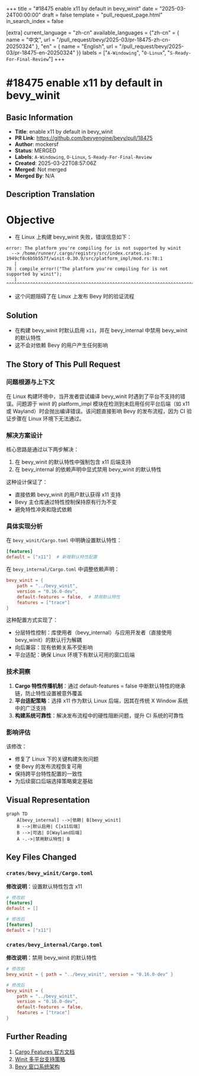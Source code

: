 +++
title = "#18475 enable x11 by default in bevy_winit"
date = "2025-03-24T00:00:00"
draft = false
template = "pull_request_page.html"
in_search_index = false

[extra]
current_language = "zh-cn"
available_languages = {"zh-cn" = { name = "中文", url = "/pull_request/bevy/2025-03/pr-18475-zh-cn-20250324" }, "en" = { name = "English", url = "/pull_request/bevy/2025-03/pr-18475-en-20250324" }}
labels = ["`A-Windowing`", "`O-Linux`", "`S-Ready-For-Final-Review`"]
+++

# #18475 enable x11 by default in bevy_winit

## Basic Information
- **Title**: enable x11 by default in bevy_winit
- **PR Link**: https://github.com/bevyengine/bevy/pull/18475
- **Author**: mockersf
- **Status**: MERGED
- **Labels**: `A-Windowing`, `O-Linux`, `S-Ready-For-Final-Review`
- **Created**: 2025-03-22T08:57:06Z
- **Merged**: Not merged
- **Merged By**: N/A

## Description Translation

# Objective

- 在 Linux 上构建 bevy_winit 失败，错误信息如下：
```
error: The platform you're compiling for is not supported by winit
  --> /home/runner/.cargo/registry/src/index.crates.io-1949cf8c6b5b557f/winit-0.30.9/src/platform_impl/mod.rs:78:1
   |
78 | compile_error!("The platform you're compiling for is not supported by winit");
   | ^^^^^^^^^^^^^^^^^^^^^^^^^^^^^^^^^^^^^^^^^^^^^^^^^^^^^^^^^^^^^^^^^^^^^^^^^^^^^
```
- 这个问题阻碍了在 Linux 上发布 Bevy 时的验证流程

## Solution

- 在构建 bevy_winit 时默认启用 `x11`，并在 bevy_internal 中禁用 bevy_winit 的默认特性
- 这不会对依赖 Bevy 的用户产生任何影响

## The Story of This Pull Request

### 问题根源与上下文
在 Linux 构建环境中，当开发者尝试编译 bevy_winit 时遇到了平台不支持的错误。问题源于 winit 的 platform_impl 模块在检测到未启用任何平台后端（如 x11 或 Wayland）时会抛出编译错误。该问题直接影响 Bevy 的发布流程，因为 CI 验证步骤在 Linux 环境下无法通过。

### 解决方案设计
核心思路是通过以下两步解决：
1. 在 bevy_winit 的默认特性中强制包含 x11 后端支持
2. 在 bevy_internal 的依赖声明中显式禁用 bevy_winit 的默认特性

这种设计保证了：
- 直接依赖 bevy_winit 的用户默认获得 x11 支持
- Bevy 主仓库通过特性控制保持原有行为不变
- 避免特性冲突和隐式依赖

### 具体实现分析
在 `bevy_winit/Cargo.toml` 中明确设置默认特性：
```toml
[features]
default = ["x11"]  # 新增默认特性配置
```

在 `bevy_internal/Cargo.toml` 中调整依赖声明：
```toml
bevy_winit = { 
    path = "../bevy_winit", 
    version = "0.16.0-dev", 
    default-features = false,  # 禁用默认特性
    features = ["trace"] 
}
```

这种配置方式实现了：
- 分层特性控制：库使用者（bevy_internal）与应用开发者（直接使用 bevy_winit）的默认行为解耦
- 向后兼容：现有依赖关系不受影响
- 平台适配：确保 Linux 环境下有默认可用的窗口后端

### 技术洞察
1. **Cargo 特性传播机制**：通过 default-features = false 中断默认特性的继承链，防止特性设置被意外覆盖
2. **平台适配策略**：选择 x11 作为默认 Linux 后端，因其在传统 X Window 系统中的广泛支持
3. **构建系统可靠性**：解决发布流程中的硬性阻断问题，提升 CI 系统的可靠性

### 影响评估
该修改：
- 修复了 Linux 下的关键构建失败问题
- 使 Bevy 的发布流程恢复可用
- 保持跨平台特性配置的一致性
- 为后续窗口后端选择策略奠定基础

## Visual Representation

```mermaid
graph TD
    A[bevy_internal] -->|依赖| B[bevy_winit]
    B -->|默认启用| C[x11后端]
    B -->|可选| D[Wayland后端]
    A -.->|禁用默认特性| B
```

## Key Files Changed

### `crates/bevy_winit/Cargo.toml`
**修改说明**：设置默认特性包含 x11
```toml
# 修改前
[features]
default = []

# 修改后 
[features]
default = ["x11"]
```

### `crates/bevy_internal/Cargo.toml`
**修改说明**：禁用 bevy_winit 的默认特性
```toml
# 修改前
bevy_winit = { path = "../bevy_winit", version = "0.16.0-dev" }

# 修改后
bevy_winit = { 
    path = "../bevy_winit", 
    version = "0.16.0-dev", 
    default-features = false,
    features = ["trace"] 
}
```

## Further Reading
1. [Cargo Features 官方文档](https://doc.rust-lang.org/cargo/reference/features.html)
2. [Winit 多平台支持策略](https://github.com/rust-windowing/winit/wiki/Platform-APIs)
3. [Bevy 窗口系统架构](https://bevyengine.org/learn/book/getting-started/window/)